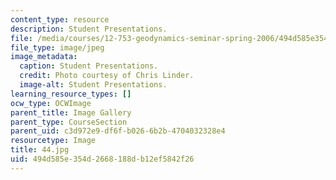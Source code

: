 ```yaml
---
content_type: resource
description: Student Presentations.
file: /media/courses/12-753-geodynamics-seminar-spring-2006/494d585e354d2668188db12ef5842f26_44.jpg
file_type: image/jpeg
image_metadata:
  caption: Student Presentations.
  credit: Photo courtesy of Chris Linder.
  image-alt: Student Presentations.
learning_resource_types: []
ocw_type: OCWImage
parent_title: Image Gallery
parent_type: CourseSection
parent_uid: c3d972e9-df6f-b026-6b2b-4704032328e4
resourcetype: Image
title: 44.jpg
uid: 494d585e-354d-2668-188d-b12ef5842f26
---
```

